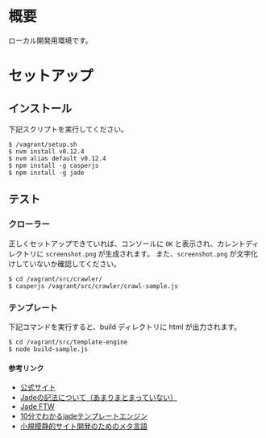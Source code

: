 # 概要

ローカル開発用環境です。

# セットアップ

## インストール

下記スクリプトを実行してください。

```
$ /vagrant/setup.sh
$ nvm install v0.12.4
$ nvm alias default v0.12.4
$ npm install -g casperjs
$ npm install -g jade
```

## テスト

### クローラー

正しくセットアップできていれば、コンソールに `OK` と表示され、カレントディレクトリに `screenshot.png` が生成されます。
また、`screenshot.png` が文字化けしていないか確認してください。

```
$ cd /vagrant/src/crawler/
$ casperjs /vagrant/src/crawler/crawl-sample.js
```

### テンプレート

下記コマンドを実行すると、build ディレクトリに html が出力されます。

```
$ cd /vagrant/src/template-engine
$ node build-sample.js
```

#### 参考リンク

- [公式サイト](http://jade-lang.com/)
- [Jadeの記法について（あまりまとまっていない）](http://qiita.com/sasaplus1/items/189560f80cf337d40fdf#2-5)
- [Jade FTW](https://gist.github.com/japboy/5402844)
- [10分でわかるjadeテンプレートエンジン](http://blog.craftgear.net/4f501e97c1347ec934000001/title/10%E5%88%86%E3%81%A7%E3%82%8F%E3%81%8B%E3%82%8Bjade%E3%83%86%E3%83%B3%E3%83%97%E3%83%AC%E3%83%BC%E3%83%88%E3%82%A8%E3%83%B3%E3%82%B8%E3%83%B3)
- [小規模静的サイト開発のためのメタ言語](http://qiita.com/mizdra/items/ae766eb9bc9e562344a6#_reference-cf1fbd356da4dcd7a03d)
